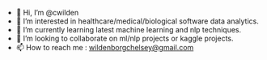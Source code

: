 - 👋 Hi, I’m @cwilden
- 👀 I’m interested in healthcare/medical/biological software data analytics.
- 🌱 I’m currently learning latest machine learning and nlp techniques. 
- 💞️ I’m looking to collaborate on ml/nlp projects or kaggle projects.
- 📫 How to reach me : wildenborgchelsey@gmail.com

<!---
cwilden/cwilden is a ✨ special ✨ repository because its `README.md` (this file) appears on your GitHub profile.
You can click the Preview link to take a look at your changes.
--->
